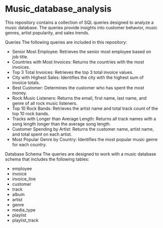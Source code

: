 # Music_database_analysis
This repository contains a collection of SQL queries designed to analyze a music database. The queries provide insights into customer behavior, music genres, artist popularity, and sales trends.

Queries
The following queries are included in this repository:

- Senior Most Employee: Retrieves the senior most employee based on job title.
- Countries with Most Invoices: Returns the countries with the most invoices.
- Top 3 Total Invoices: Retrieves the top 3 total invoice values.
- City with Highest Sales: Identifies the city with the highest sum of invoice totals.
- Best Customer: Determines the customer who has spent the most money.
- Rock Music Listeners: Returns the email, first name, last name, and genre of all rock music listeners.
- Top 10 Rock Bands: Retrieves the artist name and total track count of the top 10 rock bands.
- Tracks with Longer than Average Length: Returns all track names with a song length longer than the average song length.
- Customer Spending by Artist: Returns the customer name, artist name, and total spent on each artist.
- Most Popular Genre by Country: Identifies the most popular music genre for each country.

Database Schema
The queries are designed to work with a music database schema that includes the following tables:

* employee
* invoice
* invoice_line
* customer
* track
* album
* artist
* genre
* media_type
* playlist
* playlist_track
